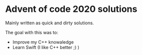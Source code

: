 # Advent of code 2020 solutions
Mainly written as quick and dirty solutions.

The goal with this was to:
* Improve my C++ knowaledge
* Learn Swift (I like C++ better ;) )

